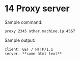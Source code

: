 # 14 Proxy server

Sample command:

    proxy 2345 other.machine.ip:4567

Sample output:

    client: GET / HTTP/1.1
    server: **some html text**
